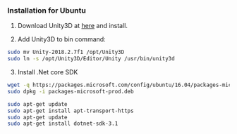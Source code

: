 ### Installation for Ubuntu
1. Download Unity3D at [here](https://beta.unity3d.com/download/dad990bf2728/public_download.html) and install.

2. Add Unity3D to bin command:
``` bash
sudo mv Unity-2018.2.7f1 /opt/Unity3D
sudo ln -s /opt/Unity3D/Editor/Unity /usr/bin/unity3d
```

3. Install .Net core SDK
``` bash 
wget -q https://packages.microsoft.com/config/ubuntu/16.04/packages-microsoft-prod.deb -O packages-microsoft-prod.deb
sudo dpkg -i packages-microsoft-prod.deb

sudo apt-get update
sudo apt-get install apt-transport-https
sudo apt-get update
sudo apt-get install dotnet-sdk-3.1
```